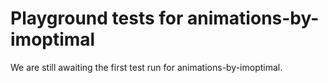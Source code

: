 # Playground tests for animations-by-imoptimal
We are still awaiting the first test run for animations-by-imoptimal.

